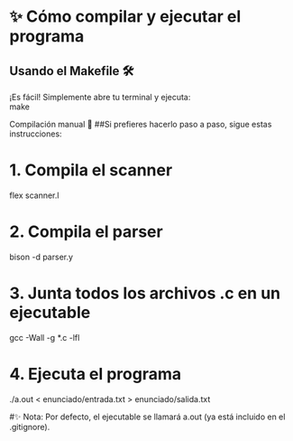 # ✨ Cómo compilar y ejecutar el programa

## Usando el **Makefile** 🛠️  
¡Es fácil! Simplemente abre tu terminal y ejecuta:  
make

Compilación manual 📝
##Si prefieres hacerlo paso a paso, sigue estas instrucciones:

# 1. Compila el scanner 
flex scanner.l

# 2. Compila el parser 
bison -d parser.y

# 3. Junta todos los archivos .c en un ejecutable
gcc -Wall -g *.c -lfl

# 4. Ejecuta el programa 
./a.out < enunciado/entrada.txt > enunciado/salida.txt

#✨ Nota: Por defecto, el ejecutable se llamará a.out (ya está incluido en el .gitignore).
